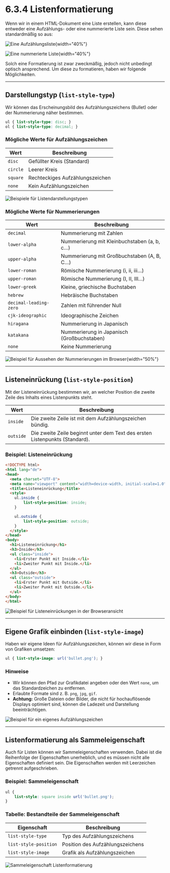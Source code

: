 # 6.3.4 Listenformatierung

Wenn wir in einem HTML-Dokument eine Liste erstellen, kann diese entweder eine Aufzählungs- oder eine nummerierte Liste sein. Diese sehen standardmäßig so aus:

![Eine Aufzählungsliste](media/Html-21ul.png){width="40%"}

![Eine nummerierte Liste](media/Html-21ol.png){width="40%"}

Solch eine Formatierung ist zwar zweckmäßig, jedoch nicht unbedingt optisch ansprechend. Um diese zu formatieren, haben wir folgende Möglichkeiten.

---

## Darstellungstyp (`list-style-type`)

Wir können das Erscheinungsbild des Aufzählungszeichens (Bullet) oder der Nummerierung näher bestimmen.

```css linenums="1"
ul { list-style-type: disc; }
ol { list-style-type: decimal; }
```

### Mögliche Werte für Aufzählungszeichen

| **Wert**   | **Beschreibung**                |
|------------|----------------------------------|
| `disc`     | Gefüllter Kreis (Standard)      |
| `circle`   | Leerer Kreis                    |
| `square`   | Rechteckiges Aufzählungszeichen |
| `none`     | Kein Aufzählungszeichen         |

![Beispiele für Listendarstellungstypen](media/4_3_listendarstellung.jpg)

### Mögliche Werte für Nummerierungen

| **Wert**               | **Beschreibung**                         |
|------------------------|-----------------------------------------|
| `decimal`             | Nummerierung mit Zahlen                 |
| `lower-alpha`         | Nummerierung mit Kleinbuchstaben (a, b, c…) |
| `upper-alpha`         | Nummerierung mit Großbuchstaben (A, B, C…) |
| `lower-roman`         | Römische Nummerierung (i, ii, iii…)      |
| `upper-roman`         | Römische Nummerierung (I, II, III…)      |
| `lower-greek`         | Kleine, griechische Buchstaben          |
| `hebrew`              | Hebräische Buchstaben                   |
| `decimal-leading-zero` | Zahlen mit führender Null               |
| `cjk-ideographic`     | Ideographische Zeichen                  |
| `hiragana`            | Nummerierung in Japanisch               |
| `katakana`            | Nummerierung in Japanisch (Großbuchstaben) |
| `none`                | Keine Nummerierung                      |

![Beispiel für Aussehen der Nummerierungen im Browser](media/700px-Listenformatierung-Darstellungstyp.png){width="50%"}

---

## Listeneinrückung (`list-style-position`)

Mit der Listeneinrückung bestimmen wir, an welcher Position die zweite Zeile des Inhalts eines Listenpunkts steht.

| **Wert**    | **Beschreibung**                             |
|-------------|---------------------------------------------|
| `inside`    | Die zweite Zeile ist mit dem Aufzählungszeichen bündig. |
| `outside`   | Die zweite Zeile beginnt unter dem Text des ersten Listenpunkts (Standard). |

### Beispiel: Listeneinrückung

```html linenums="1"
<!DOCTYPE html>
<html lang="de">
<head>
  <meta charset="UTF-8">
  <meta name="viewport" content="width=device-width, initial-scale=1.0">
  <title>Listeneinrückung</title>
  <style>
    ul.inside {
        list-style-position: inside;
    }

    ul.outside {
        list-style-position: outside;
    }
  </style>
</head>
<body>
  <h1>Listeneinrückung</h1>
  <h3>Inside</h3>
  <ul class="inside">
    <li>Erster Punkt mit Inside.</li>
    <li>Zweiter Punkt mit Inside.</li>
  </ul>
  <h3>Outside</h3>
  <ul class="outside">
    <li>Erster Punkt mit Outside.</li>
    <li>Zweiter Punkt mit Outside.</li>
  </ul>
</body>
</html>
```

![Beispiel für Listeneinrückungen in der Browseransicht](media/4_3_listeneinrueckung.jpg)

---

## Eigene Grafik einbinden (`list-style-image`)

Haben wir eigene Ideen für Aufzählungszeichen, können wir diese in Form von Grafiken umsetzen:

```css linenums="1"
ul { list-style-image: url('bullet.png'); }
```

### Hinweise
- Wir können den Pfad zur Grafikdatei angeben oder den Wert `none`, um das Standardzeichen zu entfernen.
- Erlaubte Formate sind z. B. `png`, `jpg`, `gif`.
- **Achtung:** Große Dateien oder Bilder, die nicht für hochauflösende Displays optimiert sind, können die Ladezeit und Darstellung beeinträchtigen.

![Beispiel für ein eigenes Aufzählungszeichen](media/4_3_listenbild.jpg)

---

## Listenformatierung als Sammeleigenschaft

Auch für Listen können wir Sammeleigenschaften verwenden. Dabei ist die Reihenfolge der Eigenschaften unerheblich, und es müssen nicht alle Eigenschaften definiert sein. Die Eigenschaften werden mit Leerzeichen getrennt aufgeschrieben.

### Beispiel: Sammeleigenschaft

```css linenums="1"
ul {
    list-style: square inside url('bullet.png');
}
```

### Tabelle: Bestandteile der Sammeleigenschaft

| **Eigenschaft**        | **Beschreibung**                       |
|-----------------------|---------------------------------------|
| `list-style-type`     | Typ des Aufzählungszeichens           |
| `list-style-position` | Position des Aufzählungszeichens      |
| `list-style-image`    | Grafik als Aufzählungszeichen         |

![Sammeleigenschaft Listenformatierung](media/4_3_listen_syntax_sammel.gif)
